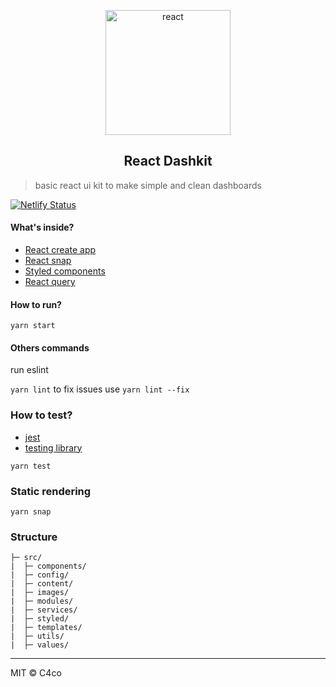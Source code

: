 <p align="center">
  <img alt="react" src="https://i.imgur.com/VG6A5rz.png" width="200" />
</p>

<h2 align="center">
  React Dashkit
</h2>

> basic react ui kit to make simple and clean dashboards

[![Netlify Status](https://api.netlify.com/api/v1/badges/488c5c39-b4bd-4dbc-b0c2-421d562e2a85/deploy-status)](https://app.netlify.com/sites/dashkit/deploys)

#### What's inside?

- [React create app](https://create-react-app.dev/docs/getting-started/)
- [React snap](https://github.com/stereobooster/react-snap)
- [Styled components](https://styled-components.com/)
- [React query](https://github.com/tannerlinsley/react-query)

#### How to run?

```yarn start ```

#### Others commands

run eslint

```yarn lint``` to fix issues use ```yarn lint --fix```

### How to test?

- [jest](https://jestjs.io/)
- [testing library](https://testing-library.com/docs/react-testing-library/intro/)

```yarn test```

### Static rendering

```yarn snap```

### Structure

```
├─ src/
|  ├─ components/
|  ├─ config/
|  ├─ content/
|  ├─ images/
|  ├─ modules/
|  ├─ services/
|  ├─ styled/
|  ├─ templates/
|  ├─ utils/
|  ├─ values/
```
---

MIT © C4co
